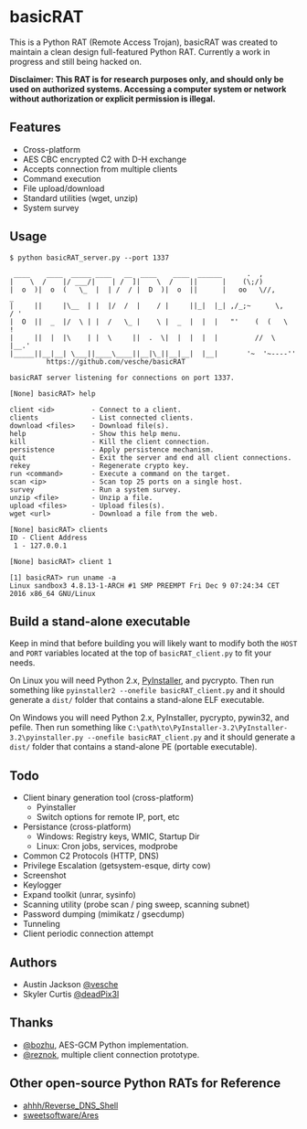 # basicRAT

This is a Python RAT (Remote Access Trojan), basicRAT was created to maintain a clean design full-featured Python RAT. Currently a work in progress and still being hacked on.

**Disclaimer: This RAT is for research purposes only, and should only be used on authorized systems. Accessing a computer system or network without authorization or explicit permission is illegal.**

## Features
* Cross-platform
* AES CBC encrypted C2 with D-H exchange
* Accepts connection from multiple clients
* Command execution
* File upload/download
* Standard utilities (wget, unzip)
* System survey

## Usage
```
$ python basicRAT_server.py --port 1337

 ____    ____  _____ ____   __  ____    ____  ______      .  ,
|    \  /    |/ ___/|    | /  ]|    \  /    ||      |    (\;/)
|  o  )|  o  (   \_  |  | /  / |  D  )|  o  ||      |   oo   \//,        _
|     ||     |\__  | |  |/  /  |    / |     ||_|  |_| ,/_;~      \,     / '
|  O  ||  _  |/  \ | |  /   \_ |    \ |  _  |  |  |   "'    (  (   \    !
|     ||  |  |\    | |  \     ||  .  \|  |  |  |  |         //  \   |__.'
|_____||__|__| \___||____\____||__|\_||__|__|  |__|       '~  '~----''
         https://github.com/vesche/basicRAT

basicRAT server listening for connections on port 1337.

[None] basicRAT> help

client <id>         - Connect to a client.
clients             - List connected clients.
download <files>    - Download file(s).
help                - Show this help menu.
kill                - Kill the client connection.
persistence         - Apply persistence mechanism.
quit                - Exit the server and end all client connections.
rekey               - Regenerate crypto key.
run <command>       - Execute a command on the target.
scan <ip>           - Scan top 25 ports on a single host.
survey              - Run a system survey.
unzip <file>        - Unzip a file.
upload <files>      - Upload files(s).
wget <url>          - Download a file from the web.

[None] basicRAT> clients
ID - Client Address
 1 - 127.0.0.1

[None] basicRAT> client 1

[1] basicRAT> run uname -a
Linux sandbox3 4.8.13-1-ARCH #1 SMP PREEMPT Fri Dec 9 07:24:34 CET 2016 x86_64 GNU/Linux
```

## Build a stand-alone executable
Keep in mind that before building you will likely want to modify both the `HOST` and `PORT` variables located at the top of `basicRAT_client.py` to fit your needs.

On Linux you will need Python 2.x, [PyInstaller](http://www.pyinstaller.org/), and pycrypto. Then run something like `pyinstaller2 --onefile basicRAT_client.py` and it should generate a `dist/` folder that contains a stand-alone ELF executable.

On Windows you will need Python 2.x, PyInstaller, pycrypto, pywin32, and pefile. Then run something like `C:\path\to\PyInstaller-3.2\PyInstaller-3.2\pyinstaller.py --onefile basicRAT_client.py` and it should generate a `dist/` folder that contains a stand-alone PE (portable executable).

## Todo
* Client binary generation tool (cross-platform)
  * Pyinstaller
  * Switch options for remote IP, port, etc
* Persistance (cross-platform)
  * Windows: Registry keys, WMIC, Startup Dir
  * Linux: Cron jobs, services, modprobe
* Common C2 Protocols (HTTP, DNS)
* Privilege Escalation (getsystem-esque, dirty cow)
* Screenshot
* Keylogger
* Expand toolkit (unrar, sysinfo)
* Scanning utility (probe scan / ping sweep, scanning subnet)
* Password dumping (mimikatz / gsecdump)
* Tunneling
* Client periodic connection attempt

## Authors
* Austin Jackson [@vesche](https://github.com/vesche)
* Skyler Curtis [@deadPix3l](https://github.com/deadPix3l)

## Thanks
* [@bozhu](https://github.com/bozhu), AES-GCM Python implementation.
* [@reznok](https://github.com/reznok), multiple client connection prototype.

## Other open-source Python RATs for Reference
* [ahhh/Reverse_DNS_Shell](https://github.com/ahhh/Reverse_DNS_Shell)
* [sweetsoftware/Ares](https://github.com/sweetsoftware/Ares)
